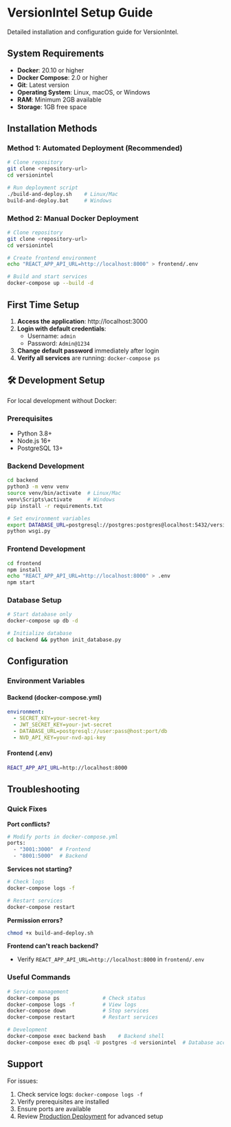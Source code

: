 # VersionIntel Setup Guide

Detailed installation and configuration guide for VersionIntel.

## System Requirements

- **Docker**: 20.10 or higher
- **Docker Compose**: 2.0 or higher
- **Git**: Latest version
- **Operating System**: Linux, macOS, or Windows
- **RAM**: Minimum 2GB available
- **Storage**: 1GB free space

## Installation Methods

### Method 1: Automated Deployment (Recommended)

```bash
# Clone repository
git clone <repository-url>
cd versionintel

# Run deployment script
./build-and-deploy.sh    # Linux/Mac
build-and-deploy.bat     # Windows
```

### Method 2: Manual Docker Deployment

```bash
# Clone repository
git clone <repository-url>
cd versionintel

# Create frontend environment
echo "REACT_APP_API_URL=http://localhost:8000" > frontend/.env

# Build and start services
docker-compose up --build -d
```

## First Time Setup

1. **Access the application**: http://localhost:3000
2. **Login with default credentials**:
   - Username: `admin`
   - Password: `Admin@1234`
3. **Change default password** immediately after login
4. **Verify all services** are running: `docker-compose ps`

## 🛠️ Development Setup

For local development without Docker:

### Prerequisites
- Python 3.8+
- Node.js 16+
- PostgreSQL 13+

### Backend Development
```bash
cd backend
python3 -m venv venv
source venv/bin/activate  # Linux/Mac
venv\Scripts\activate     # Windows
pip install -r requirements.txt

# Set environment variables
export DATABASE_URL=postgresql://postgres:postgres@localhost:5432/versionintel
python wsgi.py
```

### Frontend Development
```bash
cd frontend
npm install
echo "REACT_APP_API_URL=http://localhost:8000" > .env
npm start
```

### Database Setup
```bash
# Start database only
docker-compose up db -d

# Initialize database
cd backend && python init_database.py
```

## Configuration

### Environment Variables

#### Backend (docker-compose.yml)
```yaml
environment:
  - SECRET_KEY=your-secret-key
  - JWT_SECRET_KEY=your-jwt-secret
  - DATABASE_URL=postgresql://user:pass@host:port/db
  - NVD_API_KEY=your-nvd-api-key
```

#### Frontend (.env)
```bash
REACT_APP_API_URL=http://localhost:8000
```

## Troubleshooting

### Quick Fixes

**Port conflicts?**
```bash
# Modify ports in docker-compose.yml
ports:
  - "3001:3000"  # Frontend
  - "8001:5000"  # Backend
```

**Services not starting?**
```bash
# Check logs
docker-compose logs -f

# Restart services
docker-compose restart
```

**Permission errors?**
```bash
chmod +x build-and-deploy.sh
```

**Frontend can't reach backend?**
- Verify `REACT_APP_API_URL=http://localhost:8000` in `frontend/.env`

### Useful Commands

```bash
# Service management
docker-compose ps              # Check status
docker-compose logs -f         # View logs
docker-compose down            # Stop services
docker-compose restart         # Restart services

# Development
docker-compose exec backend bash    # Backend shell
docker-compose exec db psql -U postgres -d versionintel  # Database access
```

## Support

For issues:
1. Check service logs: `docker-compose logs -f`
2. Verify prerequisites are installed
3. Ensure ports are available
4. Review [Production Deployment](PRODUCTION_DEPLOYMENT.md) for advanced setup 